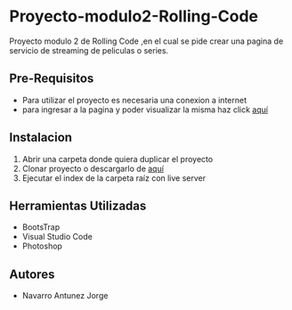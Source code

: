 # Proyecto-modulo2-Rolling-Code
Proyecto modulo 2 de Rolling Code ,en el cual se pide crear una pagina de servicio de streaming de peliculas o series.

## Pre-Requisitos
* Para utilizar el proyecto es necesaria una conexion a internet
* para ingresar a la pagina y poder visualizar la misma haz click [aquí](https://proyecto2-rollingstream.netlify.app/)

## Instalacion
1. Abrir una carpeta donde quiera duplicar el proyecto
2. Clonar proyecto o descargarlo de [aquí](https://github.com/JJorgeNNavarro/Proyecto-modulo2/archive/refs/heads/main.zip)
3. Ejecutar el index de la carpeta raíz con live server 

## Herramientas Utilizadas
* BootsTrap
* Visual Studio Code
* Photoshop

## Autores
* Navarro Antunez Jorge
